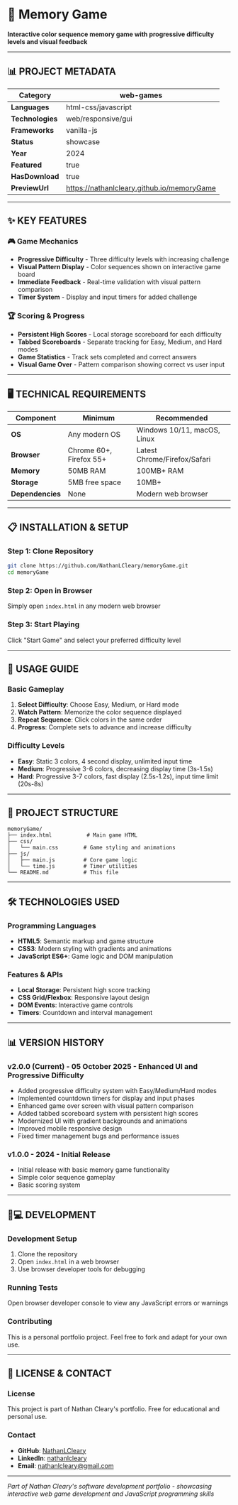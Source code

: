 # 🧠 Memory Game

**Interactive color sequence memory game with progressive difficulty levels and visual feedback**

---

## 📊 **PROJECT METADATA**

| **Category** | web-games |
|--------------|-----------|
| **Languages** | html-css/javascript |
| **Technologies** | web/responsive/gui |
| **Frameworks** | vanilla-js |
| **Status** | showcase |
| **Year** | 2024 |
| **Featured** | true |
| **HasDownload** | true |
| **PreviewUrl** | https://nathanlcleary.github.io/memoryGame |

---

## ✨ **KEY FEATURES**

### 🎮 **Game Mechanics**
- **Progressive Difficulty** - Three difficulty levels with increasing challenge
- **Visual Pattern Display** - Color sequences shown on interactive game board
- **Immediate Feedback** - Real-time validation with visual pattern comparison
- **Timer System** - Display and input timers for added challenge

### 🏆 **Scoring & Progress**
- **Persistent High Scores** - Local storage scoreboard for each difficulty
- **Tabbed Scoreboards** - Separate tracking for Easy, Medium, and Hard modes
- **Game Statistics** - Track sets completed and correct answers
- **Visual Game Over** - Pattern comparison showing correct vs user input

---

## 🖥️ **TECHNICAL REQUIREMENTS**

| Component | Minimum | Recommended |
|-----------|---------|-------------|
| **OS** | Any modern OS | Windows 10/11, macOS, Linux |
| **Browser** | Chrome 60+, Firefox 55+ | Latest Chrome/Firefox/Safari |
| **Memory** | 50MB RAM | 100MB+ RAM |
| **Storage** | 5MB free space | 10MB+ |
| **Dependencies** | None | Modern web browser |

---

## 📋 **INSTALLATION & SETUP**

### **Step 1: Clone Repository**
```bash
git clone https://github.com/NathanLCleary/memoryGame.git
cd memoryGame
```

### **Step 2: Open in Browser**
Simply open `index.html` in any modern web browser

### **Step 3: Start Playing**
Click "Start Game" and select your preferred difficulty level

---

## 🎯 **USAGE GUIDE**

### **Basic Gameplay**
1. **Select Difficulty**: Choose Easy, Medium, or Hard mode
2. **Watch Pattern**: Memorize the color sequence displayed
3. **Repeat Sequence**: Click colors in the same order
4. **Progress**: Complete sets to advance and increase difficulty

### **Difficulty Levels**
- **Easy**: Static 3 colors, 4 second display, unlimited input time
- **Medium**: Progressive 3-6 colors, decreasing display time (3s-1.5s)
- **Hard**: Progressive 3-7 colors, fast display (2.5s-1.2s), input time limit (20s-8s)

---

## 📁 **PROJECT STRUCTURE**

```
memoryGame/
├── index.html           # Main game HTML
├── css/
│   └── main.css        # Game styling and animations
├── js/
│   ├── main.js         # Core game logic
│   └── time.js         # Timer utilities
└── README.md           # This file
```

---

## 🛠️ **TECHNOLOGIES USED**

### **Programming Languages**
- **HTML5**: Semantic markup and game structure
- **CSS3**: Modern styling with gradients and animations
- **JavaScript ES6+**: Game logic and DOM manipulation

### **Features & APIs**
- **Local Storage**: Persistent high score tracking
- **CSS Grid/Flexbox**: Responsive layout design
- **DOM Events**: Interactive game controls
- **Timers**: Countdown and interval management

---

## 📊 **VERSION HISTORY**

### **v2.0.0 (Current) - 05 October 2025** - Enhanced UI and Progressive Difficulty
- Added progressive difficulty system with Easy/Medium/Hard modes
- Implemented countdown timers for display and input phases
- Enhanced game over screen with visual pattern comparison
- Added tabbed scoreboard system with persistent high scores
- Modernized UI with gradient backgrounds and animations
- Improved mobile responsive design
- Fixed timer management bugs and performance issues

### **v1.0.0 - 2024** - Initial Release
- Initial release with basic memory game functionality
- Simple color sequence gameplay
- Basic scoring system

---

## 👨💻 **DEVELOPMENT**

### **Development Setup**
1. Clone the repository
2. Open `index.html` in a web browser
3. Use browser developer tools for debugging

### **Running Tests**
Open browser developer console to view any JavaScript errors or warnings

### **Contributing**
This is a personal portfolio project. Feel free to fork and adapt for your own use.

---

## 📄 **LICENSE & CONTACT**

### **License**
This project is part of Nathan Cleary's portfolio. Free for educational and personal use.

### **Contact**
- **GitHub**: [NathanLCleary](https://github.com/NathanLCleary)
- **LinkedIn**: [nathanlcleary](https://www.linkedin.com/in/nathanlcleary/)
- **Email**: nathanlcleary@gmail.com

---

*Part of Nathan Cleary's software development portfolio - showcasing interactive web game development and JavaScript programming skills*
